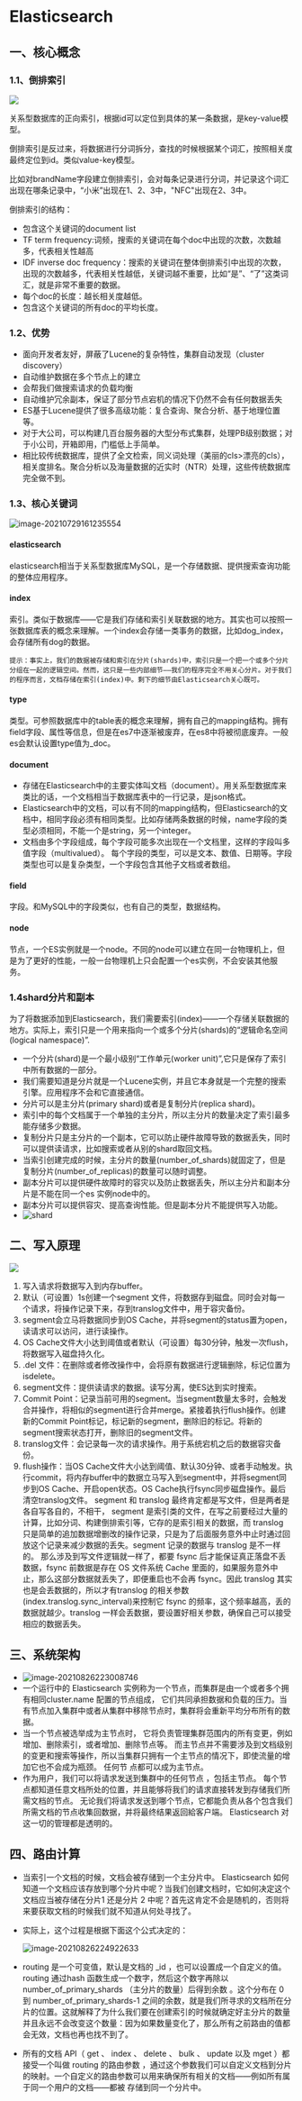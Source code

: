 # Elasticsearch

## 一、核心概念

### 1.1、倒排索引

![](images/clipboard.png)

关系型数据库的正向索引，根据id可以定位到具体的某一条数据，是key-value模型。

倒排索引是反过来，将数据进行分词拆分，查找的时候根据某个词汇，按照相关度最终定位到id。类似value-key模型。

比如对brandName字段建立倒排索引，会对每条记录进行分词，并记录这个词汇出现在哪条记录中，“小米”出现在1、2、3中，"NFC"出现在2、3中。

倒排索引的结构：

- 包含这个关键词的document list
- TF term frequency:词频，搜索的关键词在每个doc中出现的次数，次数越多，代表相关性越高
- IDF inverse doc frequency：搜索的关键词在整体倒排索引中出现的次数，出现的次数越多，代表相关性越低，关键词越不重要，比如“是”、“了”这类词汇，就是非常不重要的数据。
- 每个doc的长度：越长相关度越低。
- 包含这个关键词的所有doc的平均长度。

### 1.2、优势

- 面向开发者友好，屏蔽了Lucene的复杂特性，集群自动发现（cluster discovery）
- 自动维护数据在多个节点上的建立
- 会帮我们做搜索请求的负载均衡
- 自动维护冗余副本，保证了部分节点宕机的情况下仍然不会有任何数据丢失
- ES基于Lucene提供了很多高级功能：复合查询、聚合分析、基于地理位置等。
- 对于大公司，可以构建几百台服务器的大型分布式集群，处理PB级别数据；对于小公司，开箱即用，门槛低上手简单。
- 相比较传统数据库，提供了全文检索，同义词处理（美丽的cls>漂亮的cls），相关度排名。聚合分析以及海量数据的近实时（NTR）处理，这些传统数据库完全做不到。

### 1.3、核心关键词

![image-20210729161235554](images/元数据.png)

#### elasticsearch

elasticsearch相当于关系型数据库MySQL，是一个存储数据、提供搜索查询功能的整体应用程序。

#### index

索引。类似于数据库——它是我们存储和索引关联数据的地方。其实也可以按照一张数据库表的概念来理解。一个index会存储一类事务的数据，比如dog_index，会存储所有dog的数据。

```
提示：事实上，我们的数据被存储和索引在分片(shards)中，索引只是一个把一个或多个分片分组在一起的逻辑空间。然而，这只是一些内部细节——我们的程序完全不用关心分片。对于我们的程序而言，文档存储在索引(index)中。剩下的细节由Elasticsearch关心既可。
```

#### type

类型。可参照数据库中的table表的概念来理解，拥有自己的mapping结构。拥有field字段、属性等信息，但是在es7中逐渐被废弃，在es8中将被彻底废弃。一般es会默认设置type值为_doc。

#### document

- 存储在Elasticsearch中的主要实体叫文档（document）。用关系型数据库来类比的话，一个文档相当于数据库表中的一行记录，是json格式。
- Elasticsearch中的文档，可以有不同的mapping结构，但Elasticsearch的文档中，相同字段必须有相同类型。比如存储两条数据的时候，name字段的类型必须相同，不能一个是string，另一个integer。
- 文档由多个字段组成，每个字段可能多次出现在一个文档里，这样的字段叫多值字段（multivalued）。 每个字段的类型，可以是文本、数值、日期等。字段类型也可以是复杂类型，一个字段包含其他子文档或者数组。

#### field

字段。和MySQL中的字段类似，也有自己的类型，数据结构。

#### node

节点，一个ES实例就是一个node。不同的node可以建立在同一台物理机上，但是为了更好的性能，一般一台物理机上只会配置一个es实例，不会安装其他服务。

### 1.4shard分片和副本

为了将数据添加到Elasticsearch，我们需要索引(index)——一个存储关联数据的地方。实际上，索引只是一个用来指向一个或多个分片(shards)的“逻辑命名空间(logical namespace)”.

- 一个分片(shard)是一个最小级别“工作单元(worker unit)”,它只是保存了索引中所有数据的一部分。
- 我们需要知道是分片就是一个Lucene实例，并且它本身就是一个完整的搜索引擎。应用程序不会和它直接通信。
- 分片可以是主分片(primary shard)或者是复制分片(replica shard)。
- 索引中的每个文档属于一个单独的主分片，所以主分片的数量决定了索引最多能存储多少数据。
- 复制分片只是主分片的一个副本，它可以防止硬件故障导致的数据丢失，同时可以提供读请求，比如搜索或者从别的shard取回文档。
- 当索引创建完成的时候，主分片的数量(number_of_shards)就固定了，但是复制分片(number_of_replicas)的数量可以随时调整。
- 副本分片可以提供硬件故障时的容灾以及防止数据丢失，所以主分片和副本分片是不能在同一个es 实例node中的。
- 副本分片可以提供容灾、提高查询性能。但是副本分片不能提供写入功能。
- ![shard](images/shard.png)

## 二、写入原理

![](images/写入原理.png)

1. 写入请求将数据写入到内存buffer。
2. 默认（可设置）1s创建一个segment 文件，将数据存到磁盘。同时会对每一个请求，将操作记录下来，存到translog文件中，用于容灾备份。
3. segment会立马将数据同步到OS Cache，并将segment的status置为open，读请求可以访问，进行读操作。
4. OS Cache文件大小达到阈值或者默认（可设置）每30分钟，触发一次flush，将数据写入磁盘持久化。
5. .del 文件：在删除或者修改操作中，会将原有数据进行逻辑删除，标记位置为isdelete。
6. segment文件：提供读请求的数据。读写分离，使ES达到实时搜索。
7. Commit Point：记录当前可用的segment。当segment数量太多时，会触发合并操作，将相似的segment进行合并merge。紧接着执行flush操作。创建新的Commit Point标记，标记新的segment，删除旧的标记。将新的segment搜索状态打开，删除旧的segment文件。
8. translog文件：会记录每一次的请求操作。用于系统宕机之后的数据容灾备份。
9. flush操作：当OS Cache文件大小达到阈值、默认30分钟、或者手动触发。执行commit，将内存buffer中的数据立马写入到segment中，并将segment同步到OS Cache、开启open状态。OS Cache执行fsync同步磁盘操作。最后清空translog文件。
           segment 和 translog 最终肯定都是写文件，但是两者是各自写各自的，不相干， segment 是索引类的文件，在写之前要经过大量的计算，比如分词、构建倒排索引等，它存的是索引相关的数据，而 translog 只是简单的追加数据增删改的操作记录，只是为了后面服务意外中止时通过回放这个记录来减少数据的丢失。segment 记录的数据与 translog 是不一样的。
           那么涉及到写文件逻辑就一样了，都要 fsync 后才能保证真正落盘不丢数据，fsync 前数据是存在 OS 文件系统 Cache 里面的，如果服务意外中止，那么这部分数据就丢失了，即便重启也不会再 fsync。因此 translog 其实也是会丢数据的，所以才有translog 的相关参数(index.translog.sync_interval)来控制它 fsync 的频率，这个频率越高，丢的数据就越少。translog 一样会丢数据，要设置好相关参数，确保自己可以接受相应的数据丢失。

## 三、系统架构

- ![image-20210826223008746](images/系统架构-1.png)
- 一个运行中的 Elasticsearch 实例称为一个节点，而集群是由一个或者多个拥有相同cluster.name 配置的节点组成， 它们共同承担数据和负载的压力。当有节点加入集群中或者从集群中移除节点时，集群将会重新平均分布所有的数据。
- 当一个节点被选举成为主节点时， 它将负责管理集群范围内的所有变更，例如增加、删除索引，或者增加、删除节点等。 而主节点并不需要涉及到文档级别的变更和搜索等操作，所以当集群只拥有一个主节点的情况下，即使流量的增加它也不会成为瓶颈。 任何节
  点都可以成为主节点。
- 作为用户，我们可以将请求发送到集群中的任何节点 ，包括主节点。 每个节点都知道任意文档所处的位置，并且能够将我们的请求直接转发到存储我们所需文档的节点。 无论我们将请求发送到哪个节点，它都能负责从各个包含我们所需文档的节点收集回数据，并将最终结果返回給客户端。 Elasticsearch 对这一切的管理都是透明的。

## 四、路由计算

- 当索引一个文档的时候，文档会被存储到一个主分片中。 Elasticsearch 如何知道一个文档应该存放到哪个分片中呢？当我们创建文档时，它如何决定这个文档应当被存储在分片1 还是分片 2 中呢？首先这肯定不会是随机的，否则将来要获取文档的时候我们就不知道从何处寻找了。

- 实际上，这个过程是根据下面这个公式决定的：

  ![image-20210826224922633](images/route-1.png)

- routing 是一个可变值，默认是文档的 _id ，也可以设置成一个自定义的值。 routing 通过hash 函数生成一个数字，然后这个数字再除以 number_of_primary_shards （主分片的数量）后得到余数 。这个分布在 0 到 number_of_primary_shards-1 之间的余数，就是我们所寻求的文档所在分片的位置。这就解释了为什么我们要在创建索引的时候就确定好主分片的数量并且永远不会改变这个数量：因为如果数量变化了，那么所有之前路由的值都会无效，文档也再也找不到了。

- 所有的文档 API（ get 、 index 、 delete 、 bulk 、 update 以及 mget ）都接受一个叫做 routing 的路由参数 ，通过这个参数我们可以自定义文档到分片的映射。一个自定义的路由参数可以用来确保所有相关的文档——例如所有属于同一个用户的文档——都被
  存储到同一个分片中。
